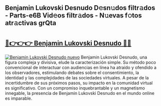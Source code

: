 ## Benjamin Lukovski Desnudo D𝚎sn𝚞dos filtr𝚊dos - Parts-e6B Vid𝚎os filtr𝚊dos - N𝚞evas f𝚘tos atr𝚊ctivas grQta

# <h2><a href="http://mb43nns.tromn.icu/?c=Benjamin+Lukovski+Desnudo">🔗👉👉👉 Benjamin Lukovski Desnudo 🔗🔗</a></h2>

[![Benjamin Lukovski Desnudo nuevo](https://i.imgur.com/pEAQMta.gif)](http://mb43nns.tromn.icu/?c=Benjamin+Lukovski+Desnudo)
Benjamin Lukovski Desnudo, una figura compleja y divisiva, elude la caracterización simple. Su método poco convencional de interactuar con audiencias en línea ha atraído y ofendido a los observadores, estimulando debates sobre el consentimiento, la identidad y las complejidades de las sociedades virtuales. A pesar de la incertidumbre de sus próximos pasos, su impacto en la comunidad virtual es significativo. Con un compromiso inquebrantable y un magnetismo innegable, la presencia de Benjamin Lukovski Desnudo en el mundo online es imparable.

